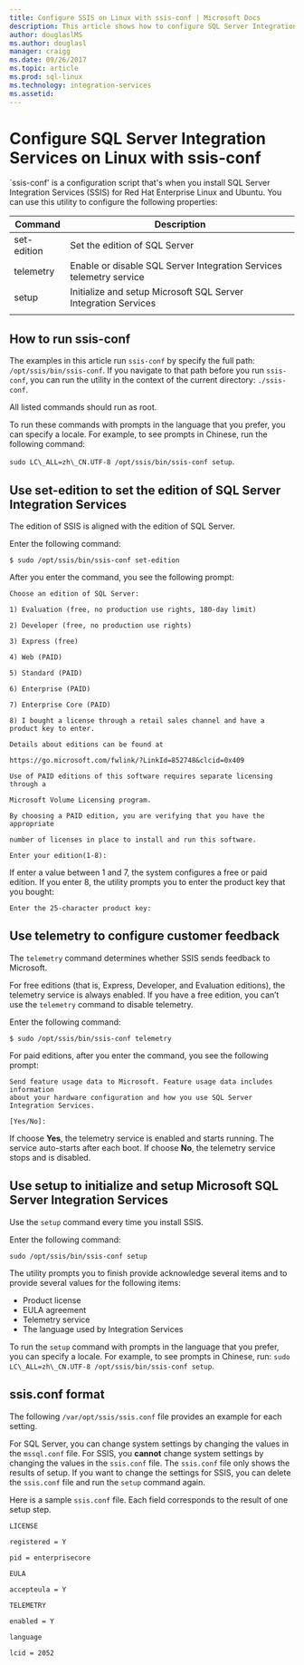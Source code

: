 ```yaml
---
title: Configure SSIS on Linux with ssis-conf | Microsoft Docs
description: This article shows how to configure SQL Server Integration Services on Linux with the ssis-conf utility.
author: douglaslMS
ms.author: douglasl 
manager: craigg
ms.date: 09/26/2017
ms.topic: article
ms.prod: sql-linux
ms.technology: integration-services
ms.assetid: 
---
```

# Configure SQL Server Integration Services on Linux with ssis-conf

`ssis-conf' is a configuration script that's when you install SQL Server Integration Services (SSIS) for Red Hat Enterprise Linux and Ubuntu. You can use this utility to configure the following properties:

| Command | Description |
|-------------|---------------------------------------------------------------------|
| set-edition | Set the edition of SQL Server                                       |
| telemetry   | Enable or disable SQL Server Integration Services telemetry service |
| setup       | Initialize and setup Microsoft SQL Server Integration Services      |
|||

## How to run ssis-conf

The examples in this article run `ssis-conf` by specify the full path: `/opt/ssis/bin/ssis-conf`. If you navigate to that path before you run `ssis-conf`, you can run the utility in the context of the current directory: `./ssis-conf`.

All listed commands should run as root.

To run these commands with prompts in the language that you prefer, you can specify a locale. For example, to see prompts in Chinese, run the following command:

`sudo LC\_ALL=zh\_CN.UTF-8 /opt/ssis/bin/ssis-conf setup`.

## Use set-edition to set the edition of SQL Server Integration Services

The edition of SSIS is aligned with the edition of SQL Server.

Enter the following command:

`$ sudo /opt/ssis/bin/ssis-conf set-edition`

After you enter the command, you see the following prompt:

```
Choose an edition of SQL Server:

1) Evaluation (free, no production use rights, 180-day limit)

2) Developer (free, no production use rights)

3) Express (free)

4) Web (PAID)

5) Standard (PAID)

6) Enterprise (PAID)

7) Enterprise Core (PAID)

8) I bought a license through a retail sales channel and have a product key to enter.

Details about editions can be found at

https://go.microsoft.com/fwlink/?LinkId=852748&clcid=0x409

Use of PAID editions of this software requires separate licensing through a

Microsoft Volume Licensing program.

By choosing a PAID edition, you are verifying that you have the appropriate

number of licenses in place to install and run this software.

Enter your edition(1-8):
```

If enter a value between 1 and 7, the system configures a free or paid edition. If you enter 8, the utility prompts you to enter the product key that you bought:

```
Enter the 25-character product key:
```

## Use telemetry to configure customer feedback

The `telemetry` command determines whether SSIS sends feedback to Microsoft.

For free editions (that is, Express, Developer, and Evaluation editions), the telemetry service is always enabled. If you have a free edition, you can’t use the `telemetry` command to disable telemetry.

Enter the following command:

`$ sudo /opt/ssis/bin/ssis-conf telemetry`

For paid editions, after you enter the command, you see the following prompt:

```
Send feature usage data to Microsoft. Feature usage data includes information
about your hardware configuration and how you use SQL Server Integration Services.

[Yes/No]:
```

If choose **Yes**, the telemetry service is enabled and starts running. The service auto-starts after each boot. If choose **No**, the telemetry service stops and is disabled.

## Use setup to initialize and setup Microsoft SQL Server Integration Services

Use the `setup` command every time you install SSIS.

Enter the following command:

`sudo /opt/ssis/bin/ssis-conf setup`

The utility prompts you to finish provide acknowledge several items and to provide several values for the following items:
-   Product license
-   EULA agreement
-   Telemetry service
-   The language used by Integration Services

To run the `setup` command with prompts in the language that you prefer, you can specify a locale. For example, to see prompts in Chinese, run: `sudo LC\_ALL=zh\_CN.UTF-8 /opt/ssis/bin/ssis-conf setup`.

## ssis.conf format

The following `/var/opt/ssis/ssis.conf` file provides an example for each setting.

For SQL Server, you can change system settings by changing the values in the `mssql.conf` file. For SSIS, you **cannot** change system settings by changing the values in the `ssis.conf` file. The `ssis.conf` file only shows the results of setup. If you want to change the settings for SSIS, you can delete the `ssis.conf` file and run the `setup` command again.

Here is a sample `ssis.conf` file. Each field corresponds to the result of one setup step.

```
LICENSE          
                       
registered = Y        
                       
pid = enterprisecore  
                       
EULA              
                       
accepteula = Y        
                       
TELEMETRY         
                       
enabled = Y           
                       
language          
                       
lcid = 2052
```